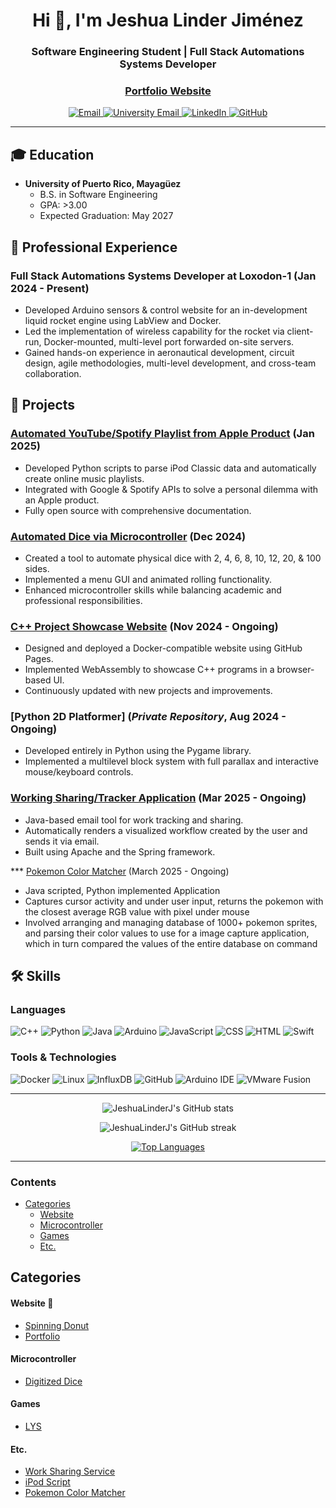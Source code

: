 <h1 align="center">Hi 👋, I'm Jeshua Linder Jiménez</h1>
<h3 align="center">Software Engineering Student | Full Stack Automations Systems Developer</h3>
<h3 align="center">
  <a href="https://portfolio-git-main-jeshuas-projects-51037369.vercel.app" target="_blank">
    Portfolio Website
  </a>
</h3>

<p align="center">
  <a href="mailto:jeshualinderj@gmail.com">
    <img src="https://img.shields.io/badge/Email-jeshualinderj%40gmail.com-blue?style=flat-square&logo=gmail" alt="Email">
  </a>
  <a href="mailto:jeshua.linder@upr.edu">
    <img src="https://img.shields.io/badge/University-jeshua.linder%40upr.edu-orange?style=flat-square&logo=gmail" alt="University Email">
  </a>
  <a href="https://www.linkedin.com/in/jeshualinderjimenez/">
    <img src="https://img.shields.io/badge/LinkedIn-jeshualinderjimenez-0077B5?style=flat-square&logo=linkedin" alt="LinkedIn">
  </a>
  <a href="https://github.com/JeshuaLinderJ">
    <img src="https://img.shields.io/badge/GitHub-JeshuaLinderJ-181717?style=flat-square&logo=github" alt="GitHub">
  </a>
</p>

---

## 🎓 Education
- **University of Puerto Rico, Mayagüez**
  - B.S. in Software Engineering
  - GPA: >3.00
  - Expected Graduation: May 2027

## 💼 Professional Experience
### Full Stack Automations Systems Developer at Loxodon-1 (Jan 2024 - Present)
- Developed Arduino sensors & control website for an in-development liquid rocket engine using LabView and Docker.
- Led the implementation of wireless capability for the rocket via client-run, Docker-mounted, multi-level port forwarded on-site servers.
- Gained hands-on experience in aeronautical development, circuit design, agile methodologies, multi-level development, and cross-team collaboration.

## 🚀 Projects

### [Automated YouTube/Spotify Playlist from Apple Product](https://github.com/JeshuaLinderJ/ipod_script) (Jan 2025)
- Developed Python scripts to parse iPod Classic data and automatically create online music playlists.
- Integrated with Google & Spotify APIs to solve a personal dilemma with an Apple product.
- Fully open source with comprehensive documentation.

### [Automated Dice via Microcontroller](https://github.com/JeshuaLinderJ/digitized_die) (Dec 2024)
- Created a tool to automate physical dice with 2, 4, 6, 8, 10, 12, 20, & 100 sides.
- Implemented a menu GUI and animated rolling functionality.
- Enhanced microcontroller skills while balancing academic and professional responsibilities.

### [C++ Project Showcase Website](https://JeshuaLinderJ.github.io) (Nov 2024 - Ongoing)
- Designed and deployed a Docker-compatible website using GitHub Pages.
- Implemented WebAssembly to showcase C++ programs in a browser-based UI.
- Continuously updated with new projects and improvements.

### [Python 2D Platformer] (*Private Repository*, Aug 2024 - Ongoing)
- Developed entirely in Python using the Pygame library.
- Implemented a multilevel block system with full parallax and interactive mouse/keyboard controls.

### [Working Sharing/Tracker Application](https://github.com/JeshuaLinderJ/work_visualizer) (Mar 2025 - Ongoing)
- Java-based email tool for work tracking and sharing.
- Automatically renders a visualized workflow created by the user and sends it via email.
- Built using Apache and the Spring framework.

*** [Pokemon Color Matcher](https://github.com/JeshuaLinderJ/Pokemon-Color-Matcher) (March 2025 - Ongoing)
- Java scripted, Python implemented Application
- Captures cursor activity and under user input, returns the pokemon with the closest average RGB value with pixel under mouse
- Involved arranging and managing database of 1000+ pokemon sprites, and parsing their color values to use for a image capture application, which in turn compared the values of the entire database on command

## 🛠️ Skills
### Languages
![C++](https://img.shields.io/badge/-C++-00599C?style=flat-square&logo=c%2B%2B)
![Python](https://img.shields.io/badge/-Python-3776AB?style=flat-square&logo=python&logoColor=white)
![Java](https://img.shields.io/badge/-Java-ED8B00?style=flat-square&logo=java&logoColor=white)
![Arduino](https://img.shields.io/badge/-Arduino-00979D?style=flat-square&logo=arduino&logoColor=white)
![JavaScript](https://img.shields.io/badge/-JavaScript-F7DF1E?style=flat-square&logo=javascript&logoColor=black)
![CSS](https://img.shields.io/badge/-CSS-1572B6?style=flat-square&logo=css3)
![HTML](https://img.shields.io/badge/-HTML-E34F26?style=flat-square&logo=html5&logoColor=white)
![Swift](https://img.shields.io/badge/-Swift-FA7343?style=flat-square&logo=swift&logoColor=white)

### Tools & Technologies
![Docker](https://img.shields.io/badge/-Docker-2496ED?style=flat-square&logo=docker&logoColor=white)
![Linux](https://img.shields.io/badge/-Linux-FCC624?style=flat-square&logo=linux&logoColor=black)
![InfluxDB](https://img.shields.io/badge/-InfluxDB-22ADF6?style=flat-square&logo=influxdb&logoColor=white)
![GitHub](https://img.shields.io/badge/-GitHub-181717?style=flat-square&logo=github)
![Arduino IDE](https://img.shields.io/badge/-Arduino_IDE-00979D?style=flat-square&logo=arduino&logoColor=white)
![VMware Fusion](https://img.shields.io/badge/-VMware_Fusion-607078?style=flat-square&logo=vmware&logoColor=white)

---

<p align="center">
  <img src="https://github-readme-stats.vercel.app/api?username=JeshuaLinderJ&show_icons=true&theme=radical" alt="JeshuaLinderJ's GitHub stats" />
</p>

<p align="center">
  <img src="https://github-readme-streak-stats.herokuapp.com/?user=JeshuaLinderJ&theme=dark" alt="JeshuaLinderJ's GitHub streak" />
</p>

<p align="center">
  <a href="https://github.com/JeshuaLinderJ/github-readme-stats">
    <img src="https://github-readme-stats.vercel.app/api/top-langs/?username=JeshuaLinderJ&layout=compact&theme=vision-friendly-dark" alt="Top Languages" />
  </a>
</p>

---

### Contents
- [Categories](#categories)
  - [Website](#website)
  - [Microcontroller](#microcontroller)
  - [Games](#games)
  - [Etc.](#etc)

## Categories

#### Website 🤖
- [Spinning Donut](https://github.com/JeshuaLinderJ/JeshuaLinderJ.github.io)
- [Portfolio](https://portfolio-git-main-jeshuas-projects-51037369.vercel.app)

#### Microcontroller
- [Digitized Dice](https://github.com/JeshuaLinderJ/digitized_die)

#### Games
- [LYS]()

#### Etc.
- [Work Sharing Service](https://github.com/JeshuaLinderJ/work_visualizer)
- [iPod Script](https://github.com/JeshuaLinderJ/ipod_script)
- [Pokemon Color Matcher](https://github.com/JeshuaLinderJ/Pokemon-Color-Matcher)

